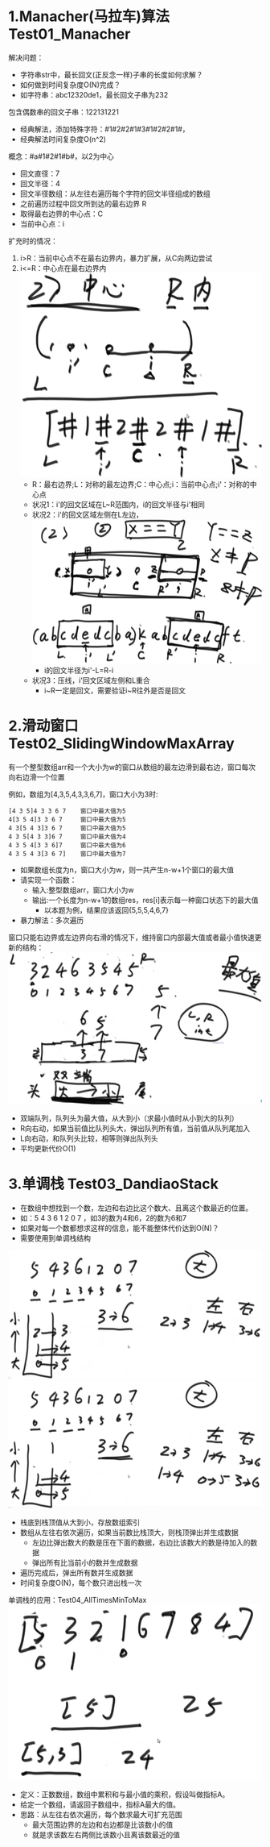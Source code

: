 # 1.Manacher(马拉车)算法 Test01_Manacher
解决问题：
- 字符串str中，最长回文(正反念一样)子串的长度如何求解？
- 如何做到时间复杂度O(N)完成？
- 如字符串：abc12320de1，最长回文子串为232

包含偶数串的回文子串：122131221
- 经典解法，添加特殊字符：#1#2#2#1#3#1#2#2#1#，
- 经典解法时间复杂度O(n^2)

概念：#a#1#2#1#b#，以2为中心
- 回文直径：7
- 回文半径：4
- 回文半径数组：从左往右遍历每个字符的回文半径组成的数组
- 之前遍历过程中回文所到达的最右边界 R
- 取得最右边界的中心点：C
- 当前中心点：i

扩充时的情况：
1. i>R：当前中心点不在最右边界内，暴力扩展，从C向两边尝试
2. i<=R：中心点在最右边界内
    ![](img/回文情况2.jpg)
    - R：最右边界;L：对称的最左边界;C：中心点;i：当前中心点;i'：对称的中心点
    - 状况1：i'的回文区域在L~R范围内，i的回文半径与i'相同
    - 状况2：i'的回文区域左侧在L左边，
       ![](img/回文情况2-2.jpg)
       - i的回文半径为i'-L=R-i
    - 状况3：压线，i'回文区域左侧和L重合
        - i~R一定是回文，需要验证i~R往外是否是回文

# 2.滑动窗口 Test02_SlidingWindowMaxArray
有一个整型数组arr和一个大小为w的窗口从数组的最左边滑到最右边，窗口每次 向右边滑一个位置

例如，数组为[4,3,5,4,3,3,6,7]，窗口大小为3时:
```
[4 3 5]4 3 3 6 7    窗口中最大值为5 
4[3 5 4]3 3 6 7     窗口中最大值为5
4 3[5 4 3]3 6 7     窗口中最大值为5
4 3 5[4 3 3]6 7     窗口中最大值为4
4 3 5 4[3 3 6]7     窗口中最大值为6
4 3 5 4 3[3 6 7]    窗口中最大值为7
```
- 如果数组长度为n，窗口大小为w，则一共产生n-w+1个窗口的最大值
- 请实现一个函数：
    - 输入:整型数组arr，窗口大小为w
    - 输出:一个长度为n-w+1的数组res，res[i]表示每一种窗口状态下的最大值
        - 以本题为例，结果应该返回{5,5,5,4,6,7}
- 暴力解法：多次遍历

窗口只能右边界或左边界向右滑的情况下，维持窗口内部最大值或者最小值快速更新的结构：
![](img/滑动窗口双端队列.jpg)
- 双端队列，队列头为最大值，从大到小（求最小值时从小到大的队列）
- R向右动，如果当前值比队列头大，弹出队列所有值，当前值从队列尾加入
- L向右动，和队列头比较，相等则弹出队列头
- 平均更新代价O(1)

# 3.单调栈 Test03_DandiaoStack
- 在数组中想找到一个数，左边和右边比这个数大、且离这个数最近的位置。
- 如：5 4 3 6 1 2 0 7 ，如3的数为4和6，2的数为6和7
- 如果对每一个数都想求这样的信息，能不能整体代价达到O(N)？
- 需要使用到单调栈结构

![](img/单调栈.jpg)
![](img/单调栈2.jpg)
- 栈底到栈顶值从大到小，存放数组索引
- 数组从左往右依次遍历，如果当前数比栈顶大，则栈顶弹出并生成数据
    - 左边比弹出数大的数是压在下面的数据，右边比该数大的数是待加入的数据
    - 弹出所有比当前小的数并生成数据
- 遍历完成后，弹出所有数并生成数据
- 时间复杂度O(N)，每个数只进出栈一次

单调栈的应用：Test04_AllTimesMinToMax
![](img/单调栈应用.jpg)
- 定义：正数数组，数组中累积和与最小值的乘积，假设叫做指标A。
- 给定一个数组，请返回子数组中，指标A最大的值。
- 思路：从左往右依次遍历，每个数求最大可扩充范围
    - 最大范围边界的左边和右边都是比该数小的值
    - 就是求该数左右两侧比该数小且离该数最近的值
